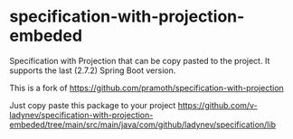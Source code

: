 # specification-with-projection-embeded

Specification with Projection that can be copy pasted to the project. 
It supports the last (2.7.2) Spring Boot version.

This is a fork of https://github.com/pramoth/specification-with-projection

Just copy paste this package to your project
https://github.com/v-ladynev/specification-with-projection-embeded/tree/main/src/main/java/com/github/ladynev/specification/lib




